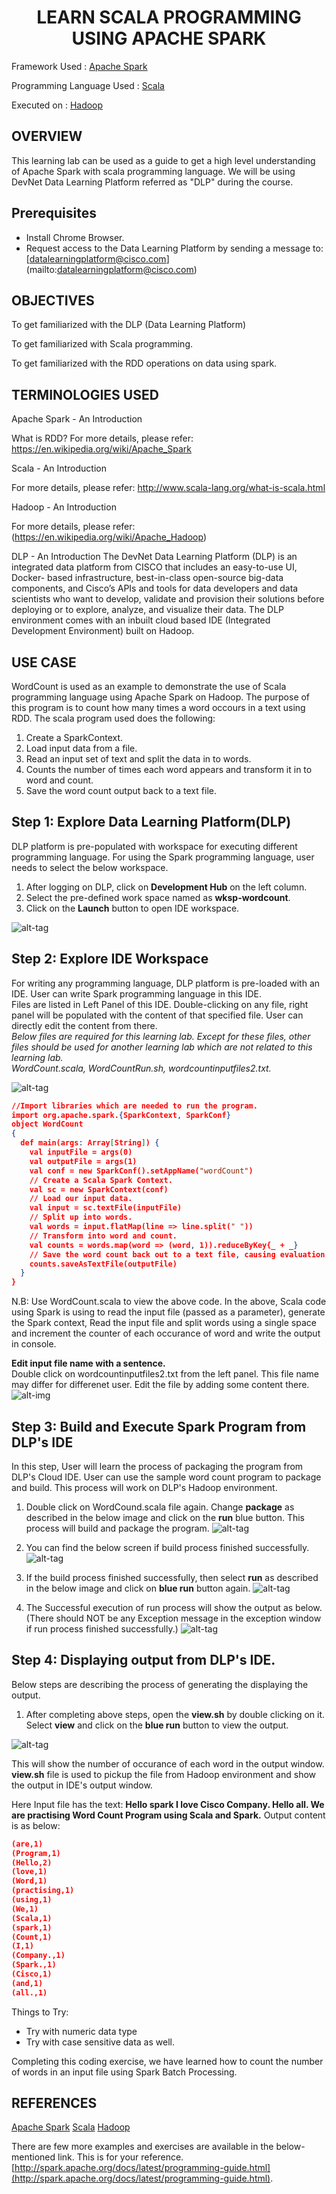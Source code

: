# <center>LEARN SCALA PROGRAMMING USING APACHE SPARK</center>

Framework Used : [Apache Spark](https://en.wikipedia.org/wiki/Apache_Spark)

Programming Language Used : [Scala](http://www.scala-lang.org/what-is-scala.html)

Executed on : [Hadoop](https://en.wikipedia.org/wiki/Apache_Hadoop)

## OVERVIEW

This learning lab can be used as a guide to get a high level understanding of Apache Spark with scala programming language. We will be using DevNet Data Learning Platform referred as "DLP" during the course. 

## Prerequisites
* Install Chrome Browser.
* Request access to the Data Learning Platform by sending a message to:</font> [datalearningplatform@cisco.com]   (mailto:datalearningplatform@cisco.com)

## OBJECTIVES

To get familiarized with the DLP (Data Learning Platform)

To get familiarized with Scala programming.

To get familiarized with the RDD operations on data using spark.

## TERMINOLOGIES USED

  Apache Spark - An Introduction


  What is RDD?
  For more details, please refer:
  https://en.wikipedia.org/wiki/Apache_Spark


  Scala - An Introduction

  For more details, please refer:
  http://www.scala-lang.org/what-is-scala.html


  Hadoop - An Introduction


  For more details, please refer:
  (https://en.wikipedia.org/wiki/Apache_Hadoop)



  DLP - An Introduction
  The DevNet Data Learning Platform (DLP) is an integrated data platform from CISCO that includes an easy-to-use UI, Docker-     based infrastructure, best-in-class open-source big-data components, and Cisco’s APIs and tools for data developers and data   scientists who want to develop, validate and provision their solutions before deploying or to explore, analyze, and           visualize their data. The DLP environment comes with an inbuilt cloud based IDE (Integrated Development Environment) built     on Hadoop.


## USE CASE ##

WordCount is used as an example to demonstrate the use of Scala programming language using Apache Spark on Hadoop. The purpose of this program is to count how many times a word occours in a text using RDD. The scala program used does the following:

1. Create a SparkContext. 
2. Load input data from a file.
3. Read an input set of text and split the data in to words.
4. Counts the number of times each word appears and transform it in to word and count.
5. Save the word count output back to a text file.




## Step 1: Explore Data Learning Platform(DLP)
DLP platform is pre-populated with workspace for executing different programming language. For using the Spark programming language, user needs to select the below workspace.

1)	After logging on DLP, click on <b>Development Hub</b> on the left column.<br>
2)	Select the pre-defined work space named as <b>wksp-wordcount</b>.<br>
3)	Click on the <b>Launch</b> button to open IDE workspace.<br>

![alt-tag](https://github.com/CiscoDevNet/data-dev-learning-labs/blob/master/labs/word-count-using-spark/assets/images/SelectWorkSpace.PNG?raw=true)

## Step 2: Explore IDE Workspace
For writing any programming language, DLP platform is pre-loaded with an IDE. User can write Spark programming language in this IDE. </br>
Files are listed in Left Panel of this IDE. Double-clicking on any file, right panel will be populated with the content of that specified file. User can directly edit the content from there. </br>
*Below files are required for this learning lab. Except for these files, other files should be used for another learning lab which are not related to this learning lab. </br>
WordCount.scala, WordCountRun.sh, wordcountinputfiles2.txt.* </br>

![alt-tag](https://github.com/prakdutt/data-dev-learning-labs/blob/master/labs/word-count-using-spark/assets/images/WordCountScalafile.PNG?raw=true)


``` json
//Import libraries which are needed to run the program. 
import org.apache.spark.{SparkContext, SparkConf}
object WordCount
{
  def main(args: Array[String]) {
    val inputFile = args(0)
    val outputFile = args(1)
    val conf = new SparkConf().setAppName("wordCount")
    // Create a Scala Spark Context.
    val sc = new SparkContext(conf)
    // Load our input data.
    val input = sc.textFile(inputFile)
    // Split up into words.
    val words = input.flatMap(line => line.split(" "))
    // Transform into word and count.
    val counts = words.map(word => (word, 1)).reduceByKey{_ + _}
    // Save the word count back out to a text file, causing evaluation.
    counts.saveAsTextFile(outputFile)
  }
}
```
N.B: Use WordCount.scala to view the above code. 
In the above, Scala code using Spark is using to read the input file (passed as a parameter), generate the Spark context, Read the input file and split words using a single space and increment the counter of each occurance of word and write the output in console.

**Edit input file name with a sentence.** </br>
Double click on wordcountinputfiles2.txt from the left panel. This file name may differ for differenet user. Edit the file by adding some content there.
![alt-img](https://github.com/CiscoDevNet/data-dev-learning-labs/blob/master/labs/word-count-using-spark/assets/images/EditInputFile.png?raw=true)

## Step 3: Build and Execute Spark Program from DLP's IDE 

In this step, User will learn the process of packaging the program from DLP's Cloud IDE. User can use the sample word count program to package and build. This process will work on DLP's Hadoop environment.
1) Double click on WordCound.scala file again. Change <b>package</b> as described in the below image and click on the <b>run</b> blue button. This process will build and package the program.
![alt-tag](https://github.com/CiscoDevNet/data-dev-learning-labs/blob/master/labs/word-count-using-spark/assets/images/buildWordCount.PNG?raw=true)

2) You can find the below screen if build process finished successfully.
![alt-tag](https://github.com/prakdutt/data-dev-learning-labs/blob/master/labs/word-count-using-spark/assets/images/buildSuccessWordCount.PNG?raw=true)

3) If the build process finished successfully, then select <b>run</b> as described in the below image and click on <b>blue run</b> button again. 
![alt-tag](https://github.com/CiscoDevNet/data-dev-learning-labs/blob/master/labs/word-count-using-spark/assets/images/runWordCount.PNG?raw=true)

4) The Successful execution of run process will show the output as below. (There should NOT be any Exception message in the exception window if run process finished successfully.)
![alt-tag](https://github.com/CiscoDevNet/data-dev-learning-labs/blob/master/labs/word-count-using-spark/assets/images/successfulBuildProcess.png?raw=true)

## Step 4: Displaying output from DLP's IDE. 
Below steps are describing the process of generating the displaying the output. 

1) After completing above steps, open the <b>view.sh</b> by double clicking on it. Select <b>view</b> and click on the <b>blue run</b> button to view the output.

![alt-tag](https://github.com/CiscoDevNet/data-dev-learning-labs/blob/master/labs/word-count-using-spark/assets/images/viewOutput.png?raw=true)

This will show the number of occurance of each word in the output window. <b>view.sh</b> file is used to pickup the file from Hadoop environment and show the output in IDE's output window. 


Here Input file has the text: <b>Hello spark I love Cisco Company. Hello all. We are practising Word Count Program using Scala and Spark.</b>
Output content is as below:
```json
(are,1)
(Program,1)
(Hello,2)
(love,1)
(Word,1)
(practising,1)
(using,1)
(We,1)
(Scala,1)
(spark,1)
(Count,1)
(I,1)
(Company.,1)
(Spark.,1)
(Cisco,1)
(and,1)
(all.,1)
```

Things to Try:

* Try with numeric data type
* Try with case sensitive data as well.

Completing this coding exercise, we have learned how to count the number of words in an input file using Spark Batch Processing. <br>

## REFERENCES

[Apache Spark](https://en.wikipedia.org/wiki/Apache_Spark)
[Scala](http://www.scala-lang.org/what-is-scala.html)
[Hadoop](https://en.wikipedia.org/wiki/Apache_Hadoop)


There are few more examples and exercises are available in the below-mentioned link. This is for your reference.
[http://spark.apache.org/docs/latest/programming-guide.html](http://spark.apache.org/docs/latest/programming-guide.html).
